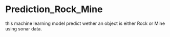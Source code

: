 # Prediction_Rock_Mine
this machine learning model predict wether an object is either  Rock or Mine using sonar data.
